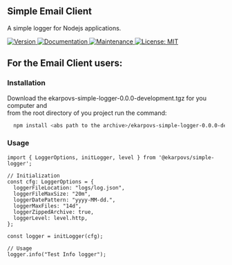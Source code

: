 ## Simple Email Client

A simple logger for Nodejs applications.

<p>
  <a href="https://www.npmjs.com/package/@ekarpovs/simple-logger" target="_blank">
    <img alt="Version" src="https://img.shields.io/npm/v/@ekarpovs/simple-logger.svg">
  </a>
  <a href="https://github.com/ekarpovs/simple-logger#readme" target="_blank">
    <img alt="Documentation" src="https://img.shields.io/badge/documentation-yes-brightgreen.svg" />
  </a>
  <a href="https://github.com/ekarpovs/simple-logger/graphs/commit-activity" target="_blank">
    <img alt="Maintenance" src="https://img.shields.io/badge/Maintained%3F-yes-green.svg" />
  </a>
  <a href="https://github.com/ekarpovs/simple-logger/blob/master/LICENSE" target="_blank">
    <img alt="License: MIT" src="https://img.shields.io/badge/License-MIT-yellow.svg" />
  </a>
</p>

## For the Email Client users:
### Installation
Download the ekarpovs-simple-logger-0.0.0-development.tgz for you computer and  
from the root directory of you project run the command:
```bash
  npm install <abs path to the archive>/ekarpovs-simple-logger-0.0.0-development.tgz 
```
### Usage
```
import { LoggerOptions, initLogger, level } from '@ekarpovs/simple-logger';

// Initialization
const cfg: LoggerOptions = {
  loggerFileLocation: "logs/log.json",
  loggerFileMaxSize: "20m",
  loggerDatePattern: "yyyy-MM-dd.",
  loggerMaxFiles: "14d",
  loggerZippedArchive: true,
  loggerLevel: level.http,   
};

const logger = initLogger(cfg);

// Usage
logger.info("Test Info logger");
```
